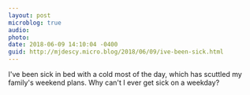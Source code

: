 ```yaml
---
layout: post
microblog: true
audio: 
photo: 
date: 2018-06-09 14:10:04 -0400
guid: http://mjdescy.micro.blog/2018/06/09/ive-been-sick.html
---
```

I've been sick in bed with a cold most of the day, which has scuttled my family's weekend plans. Why can't I ever get sick on a weekday?
